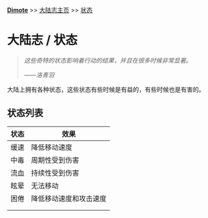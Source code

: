**[Dimote](https://dimote.top)** >> [大陆志主页](index.md) >> [状态](zhuangtai.md)

# 大陆志 / 状态

> *这些奇特的状态影响着行动的结果，并且在很多时候非常显著。*
>
> ——*洛青羽*

大陆上拥有各种状态，这些状态有些时候是有益的，有些时候也是有害的。

## 状态列表

| 状态 | 效果 |
| ---- | ---- |
| 缓速 | 降低移动速度 |
| 中毒 | 周期性受到伤害 |
| 流血 | 持续性受到伤害 |
| 眩晕 | 无法移动 |
| 困倦 | 降低移动速度和攻击速度 |
|  |  |
|  |  |
